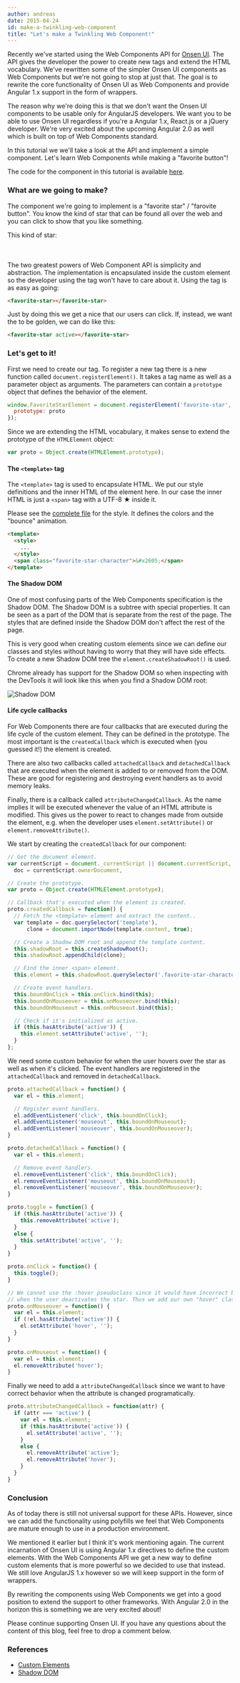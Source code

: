```yaml
---
author: andreas
date: 2015-04-24
id: make-a-twinkling-web-component
title: "Let's make a Twinkling Web Component!"
---
```


Recently we've started using the Web Components API for [Onsen UI](https://github.com/OnsenUI/OnsenUI/). The API gives the developer the power to create new tags and extend the HTML vocabulary. We've rewritten some of the simpler Onsen UI components as Web Components but we're not going to stop at just that. The goal is to rewrite the core functionality of Onsen UI as Web Components and provide Angular 1.x support in the form of wrappers.

The reason why we're doing this is that we don't want the Onsen UI components to be usable only for AngularJS developers. We want you to be able to use Onsen UI regardless if you're a Angular 1.x, React.js or a jQuery developer. We're very excited about the upcoming Angular 2.0 as well which is built on top of Web Components standard.

In this tutorial we we'll take a look at the API and implement a simple component. Let's learn Web Components while making a "favorite button"!

<!-- more -->

The code for the component in this tutorial is available [here](https://github.com/argelius/favorite-star).

### What are we going to make?

<script src="https://cdn.rawgit.com/argelius/favorite-star/0.1.4/bower_components/webcomponentsjs/webcomponents.js"></script>
<link rel="import" href="https://cdn.rawgit.com/argelius/favorite-star/0.1.4/favorite-star.html">

The component we're going to implement is a "favorite star" / "farovite button". You know the kind of star that can be found all over the web and you can click to show that you like something.

This kind of star:

<p style="font-size: 50px; text-align: center;">
  <favorite-star></favorite-star>
</p>

The two greatest powers of Web Component API is simplicity and abstraction. The implementation is encapsulated inside the custom element so the developer using the tag won't have to care about it. Using the tag is as easy as going:

```html
<favorite-star></favorite-star>
```

Just by doing this we get a nice <favorite-star></favorite-star> that our users can click. If, instead, we want the <favorite-star active></favorite-star> to be golden, we can do like this:

```html
<favorite-star active></favorite-star>
```

### Let's get to it!

First we need to create our tag. To register a new tag there is a new function called `document.registerElement()`. It takes a tag name as well as a parameter object as arguments. The parameters can contain a `prototype` object that defines the behavior of the element.

```javascript
window.FavoriteStarElement = document.registerElement('favorite-star', {
  prototype: proto
});
```

Since we are extending the HTML vocabulary, it makes sense to extend the prototype of the `HTMLElement` object:

```javascript
var proto = Object.create(HTMLElement.prototype);
```

#### The `<template>` tag

The `<template>` tag is used to encapsulate HTML. We put our style definitions and the inner HTML of the element here. In our case the inner HTML is just a `<span>` tag with a UTF-8 &#x2605; inside it.

Please see the [complete file](https://github.com/argelius/favorite-star/blob/master/favorite-star.html) for the style. It defines the colors and the "bounce" animation.

```html
<template>
  <style>
    ...
  </style>
  <span class="favorite-star-character">&#x2605;</span>
</template>
```

#### The Shadow DOM

One of most confusing parts of the Web Components specification is the Shadow DOM. The Shadow DOM is a subtree with special properties. It can be seen as a part of the DOM that is separate from the rest of the page. The styles that are defined inside the Shadow DOM don't affect the rest of the page.

This is very good when creating custom elements since we can define our classes and styles without having to worry that they will have side effects. To create a new Shadow DOM tree the `element.createShadowRoot()` is used.

Chrome already has support for the Shadow DOM so when inspecting with the DevTools it will look like this when you find a Shadow DOM root:

![Shadow DOM](/blog/content/images/2015/Apr/ShadowDOM.png)

#### Life cycle callbacks

For Web Components there are four callbacks that are executed during the life cycle of the custom element. They can be defined in the prototype. The most important is the `createdCallback` which is executed when (you guessed it!) the element is created.

There are also two callbacks called `attachedCallback` and `detachedCallback` that are executed when the element is added to or removed from the DOM. These are good for registering and destroying event handlers as to avoid memory leaks.

Finally, there is a callback called `attributeChangedCallback`. As the name implies it will be executed whenever the value of an HTML attribute is modified. This gives us the power to react to changes made from outside the element, e.g. when the developer uses `element.setAttribute()` or `element.removeAttribute()`.

We start by creating the `createdCallback` for our component:

```javascript
// Get the document element.
var currentScript = document._currentScript || document.currentScript,
  doc = currentScript.ownerDocument,

// Create the prototype.
var proto = Object.create(HTMLElement.prototype);

// Callback that's executed when the element is created.
proto.createdCallback = function() {
  // Fetch the <template> element and extract the content..
  var template = doc.querySelector('template'),
      clone = document.importNode(template.content, true);

  // Create a Shadow DOM root and append the template content.
  this.shadowRoot = this.createShadowRoot();
  this.shadowRoot.appendChild(clone);

  // Find the inner <span> element.
  this.element = this.shadowRoot.querySelector('.favorite-star-character');

  // Create event handlers.
  this.boundOnClick = this.onClick.bind(this);
  this.boundOnMouseover = this.onMouseover.bind(this);
  this.boundOnMouseout = this.onMouseout.bind(this);

  // Check if it's initialized as active.
  if (this.hasAttribute('active')) {
    this.element.setAttribute('active', '');
  }
};
```

We need some custom behavior for when the user hovers over the star as well as when it's clicked. The event handlers are registered in the `attachedCallback` and removed in `detachedCallback`.

```javascript
proto.attachedCallback = function() {
  var el = this.element;

  // Register event handlers.
  el.addEventListener('click', this.boundOnClick);
  el.addEventListener('mouseout', this.boundOnMouseout);
  el.addEventListener('mouseover', this.boundOnMouseover);
}

proto.detachedCallback = function() {
  var el = this.element;

  // Remove event handlers.
  el.removeEventListener('click', this.boundOnClick);
  el.removeEventListener('mouseout', this.boundOnMouseout);
  el.removeEventListener('mouseover', this.boundOnMouseover);
}

proto.toggle = function() {
  if (this.hasAttribute('active')) {
    this.removeAttribute('active');
  }
  else {
    this.setAttribute('active', '');
  }
}

proto.onClick = function() {
  this.toggle();
}

// We cannot use the :hover pseudoclass since it would have incorrect behavior
// when the user deactivates the star. Thus we add our own "hover" class.
proto.onMouseover = function() {
  var el = this.element;
  if (!el.hasAttribute('active')) {
    el.setAttribute('hover', '');
  }
}

proto.onMouseout = function() {
  var el = this.element;
  el.removeAttribute('hover');
}
```

Finally we need to add a `attributeChangedCallback` since we want to have correct behavior when the attribute is changed programatically.

```javascript
proto.attributeChangedCallback = function(attr) {
  if (attr === 'active') {
    var el = this.element;
    if (this.hasAttribute('active')) {
      el.setAttribute('active', '');
    }
    else {
      el.removeAttribute('active');
      el.removeAttribute('hover');
    }
  }
}
```

### Conclusion

As of today there is still not universal support for these APIs. However, since we can add the functionality using polyfills we feel that Web Components are mature enough to use in a production environment.

We mentioned it earlier but I think it's work mentioning again. The current incarnation of Onsen UI is using Angular 1.x directives to define the custom elements. With the Web Components API we get a new way to define custom elements that is more powerful so we decided to use that instead. We still love AngularJS 1.x however so we will keep support in the form of wrappers.

By rewriting the components using Web Components we get into a good position to extend the support to other frameworks. With Angular 2.0 in the horizon this is something we are very excited about!

Please continue supporting Onsen UI. If you have any questions about the content of this blog, feel free to drop a comment below.

### References

* [Custom Elements](http://www.html5rocks.com/en/tutorials/webcomponents/customelements/)
* [Shadow DOM](https://developer.mozilla.org/en-US/docs/Web/Web_Components/Shadow_DOM)
